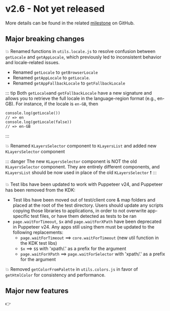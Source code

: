 # v2.6 - Not yet released

More details can be found in the related [milestone](https://github.com/kalisio/kdk/milestone/14) on GitHub.

## Major breaking changes

💥 Renamed functions in `utils.locale.js` to resolve confusion between `getLocale` and `getAppLocale`, which previously led to inconsistent behavior and locale-related issues.
* Renamed `getLocale` to `getBrowserLocale`
* Renamed `getAppLocale` to `getLocale`.
* Renamed `getAppFallbackLocale` to `getFallbackLocale`

::: tip
Both `getLocale`and `getFallbackLocale` have a new signature and allows you to retrieve the full locale in the language-region format (e.g., en-GB). For instance, if the locale is `en-GB`, then
```
console.log(getLocale()) 
// => en
console.log(getLocale(false)) 
// => en-GB
```
:::

💥 Renamed `KLayersSelector` component to `KLayersList` and added new `KLayersSelector` component

::: danger
The new `KLayersSelector` component is NOT the old `KLayersSelector` component. They are entirely different components, and `KLayersList` should be now used in place of the old `KLayersSelector` ❗
:::

💥 Test libs have been updated to work with Puppeteer v24, and Puppeteer has been removed from the KDK:
* Test libs have been moved out of test/client core & map folders and placed at the root of the test directory. Users should update any scripts copying those libraries to applications, in order to not overwrite app-specific test files, or have them detected as tests to be ran
* `page.waitForTimeout`, `$x` and `page.waitForXPath` have been deprecated in Puppeteer v24. Any apps still using them must be updated to the following replacements:
  * `page.waitForTimeout` ==> `core.waitForTimeout` (new util function in the KDK test libs)
  * `$x` ==> `$$` with 'xpath/.' as a prefix for the argument
  * `page.waitForXPath` ==> `page.waitForSelector` with 'xpath/.' as a prefix for the argument

💥 Removed `getColorFromPalette` in `utils.colors.js` in favor of `getHtmlColor` for consistency and performance.

## Major new features

👉 